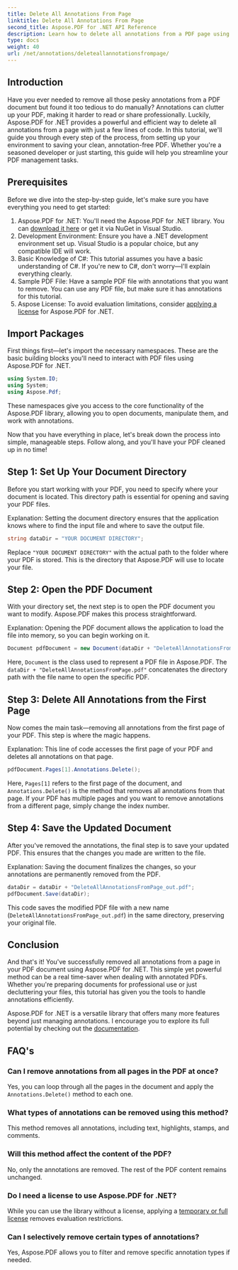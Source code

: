 ```yaml
---
title: Delete All Annotations From Page
linktitle: Delete All Annotations From Page
second_title: Aspose.PDF for .NET API Reference
description: Learn how to delete all annotations from a PDF page using Aspose.PDF for .NET. Follow our step-by-step guide to clean up your PDFs efficiently.
type: docs
weight: 40
url: /net/annotations/deleteallannotationsfrompage/
---
```

## Introduction
Have you ever needed to remove all those pesky annotations from a PDF document but found it too tedious to do manually? Annotations can clutter up your PDF, making it harder to read or share professionally. Luckily, Aspose.PDF for .NET provides a powerful and efficient way to delete all annotations from a page with just a few lines of code. In this tutorial, we'll guide you through every step of the process, from setting up your environment to saving your clean, annotation-free PDF. Whether you're a seasoned developer or just starting, this guide will help you streamline your PDF management tasks.

## Prerequisites

Before we dive into the step-by-step guide, let's make sure you have everything you need to get started:

1. Aspose.PDF for .NET: You'll need the Aspose.PDF for .NET library. You can [download it here](https://releases.aspose.com/pdf/net/) or get it via NuGet in Visual Studio.
2. Development Environment: Ensure you have a .NET development environment set up. Visual Studio is a popular choice, but any compatible IDE will work.
3. Basic Knowledge of C#: This tutorial assumes you have a basic understanding of C#. If you're new to C#, don't worry—I'll explain everything clearly.
4. Sample PDF File: Have a sample PDF file with annotations that you want to remove. You can use any PDF file, but make sure it has annotations for this tutorial.
5. Aspose License: To avoid evaluation limitations, consider [applying a license](https://purchase.aspose.com/temporary-license/) for Aspose.PDF for .NET.

## Import Packages

First things first—let's import the necessary namespaces. These are the basic building blocks you'll need to interact with PDF files using Aspose.PDF for .NET.

```csharp
using System.IO;
using System;
using Aspose.Pdf;
```

These namespaces give you access to the core functionality of the Aspose.PDF library, allowing you to open documents, manipulate them, and work with annotations.

Now that you have everything in place, let's break down the process into simple, manageable steps. Follow along, and you'll have your PDF cleaned up in no time!

## Step 1: Set Up Your Document Directory

Before you start working with your PDF, you need to specify where your document is located. This directory path is essential for opening and saving your PDF files.

Explanation: Setting the document directory ensures that the application knows where to find the input file and where to save the output file.

```csharp
string dataDir = "YOUR DOCUMENT DIRECTORY";
```

Replace `"YOUR DOCUMENT DIRECTORY"` with the actual path to the folder where your PDF is stored. This is the directory that Aspose.PDF will use to locate your file.

## Step 2: Open the PDF Document

With your directory set, the next step is to open the PDF document you want to modify. Aspose.PDF makes this process straightforward.

Explanation: Opening the PDF document allows the application to load the file into memory, so you can begin working on it.

```csharp
Document pdfDocument = new Document(dataDir + "DeleteAllAnnotationsFromPage.pdf");
```

Here, `Document` is the class used to represent a PDF file in Aspose.PDF. The `dataDir + "DeleteAllAnnotationsFromPage.pdf"` concatenates the directory path with the file name to open the specific PDF.

## Step 3: Delete All Annotations from the First Page

Now comes the main task—removing all annotations from the first page of your PDF. This step is where the magic happens.

Explanation: This line of code accesses the first page of your PDF and deletes all annotations on that page.

```csharp
pdfDocument.Pages[1].Annotations.Delete();
```

Here, `Pages[1]` refers to the first page of the document, and `Annotations.Delete()` is the method that removes all annotations from that page. If your PDF has multiple pages and you want to remove annotations from a different page, simply change the index number.

## Step 4: Save the Updated Document

After you've removed the annotations, the final step is to save your updated PDF. This ensures that the changes you made are written to the file.

Explanation: Saving the document finalizes the changes, so your annotations are permanently removed from the PDF.

```csharp
dataDir = dataDir + "DeleteAllAnnotationsFromPage_out.pdf";
pdfDocument.Save(dataDir);
```

This code saves the modified PDF file with a new name (`DeleteAllAnnotationsFromPage_out.pdf`) in the same directory, preserving your original file.

## Conclusion

And that's it! You've successfully removed all annotations from a page in your PDF document using Aspose.PDF for .NET. This simple yet powerful method can be a real time-saver when dealing with annotated PDFs. Whether you're preparing documents for professional use or just decluttering your files, this tutorial has given you the tools to handle annotations efficiently.

Aspose.PDF for .NET is a versatile library that offers many more features beyond just managing annotations. I encourage you to explore its full potential by checking out the [documentation](https://reference.aspose.com/pdf/net/).

## FAQ's

### Can I remove annotations from all pages in the PDF at once?
Yes, you can loop through all the pages in the document and apply the `Annotations.Delete()` method to each one.

### What types of annotations can be removed using this method?
This method removes all annotations, including text, highlights, stamps, and comments.

### Will this method affect the content of the PDF?
No, only the annotations are removed. The rest of the PDF content remains unchanged.

### Do I need a license to use Aspose.PDF for .NET?
While you can use the library without a license, applying a [temporary or full license](https://purchase.aspose.com/temporary-license/) removes evaluation restrictions.

### Can I selectively remove certain types of annotations?
Yes, Aspose.PDF allows you to filter and remove specific annotation types if needed.
